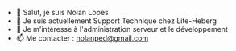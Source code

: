 - 👋 Salut, je suis Nolan Lopes
- 🔭 Je suis actuellement Support Technique chez Lite-Heberg
- 👀 Je m'intéresse à l'administration serveur et le développement
- 📫 Me contacter : nolanped@gmail.com
